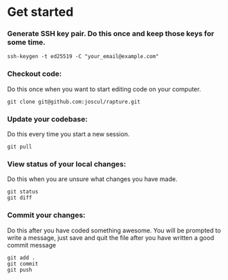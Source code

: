 # Get started

### Generate SSH key pair. Do this once and keep those keys for some time.
```
ssh-keygen -t ed25519 -C "your_email@example.com"
```

### Checkout code:
Do this once when you want to start editing code on your computer.
```
git clone git@github.com:joscul/rapture.git
```

### Update your codebase:
Do this every time you start a new session.
```
git pull
```

### View status of your local changes:
Do this when you are unsure what changes you have made.
```
git status
git diff
```

### Commit your changes:
Do this after you have coded something awesome. You will be prompted to write a message, just save and quit the file after you have written a good commit message
```
git add .
git commit
git push
```
